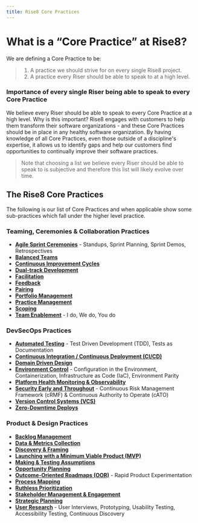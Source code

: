 ```yaml
---
title: Rise8 Core Practices
---
```


# What is a “Core Practice” at Rise8?
We are defining a Core Practice to be:
> 1. A practice we should strive for on every single Rise8 project. <br>
> 1. A practice every Riser should be able to speak to at a high level.

### Importance of every single Riser being able to speak to every Core Practice
We believe every Riser should be able to speak to every Core Practice at a high level. Why is this important? Rise8 engages with customers to help them transform their software organizations - and these Core Practices should be in place in any healthy software organization. By having knowledge of all Core Practices, even those outside of a discipline's expertise, it allows us to identify gaps and help our customers find opportunities to continually improve their software practices.
> Note that choosing a list we believe every Riser should be able to speak to is subjective and therefore this list will likely evolve over time.

## The Rise8 Core Practices
The following is our list of Core Practices and when applicable show some sub-practices which fall under the higher level practice.

### Teaming, Ceremonies & Collaboration Practices
* **[Agile Sprint Ceremonies](../agile-ceremonies)** - Standups, Sprint Planning, Sprint Demos, Retrospectives
* **[Balanced Teams](../balanced-team)**
* **[Continuous Improvement Cycles](../continuous-improvement-cycles)**
* **[Dual-track Development](../dual-track-development)**
* **[Facilitation](../facilitation)**
* **[Feedback](../feedback)**
* **[Pairing](../pairing)**
* **[Portfolio Management](../portfolio-management)**
* **[Practice Management](../practice-management)**
* **[Scoping](../scoping)**
* **[Team Enablement](../team-enablement)** - I do, We do, You do

### DevSecOps Practices
* **[Automated Testing](../automated-testing)** - Test Driven Development (TDD), Tests as Documentation
* **[Continuous Integration / Continuous Deployment (CI/CD)](../ci-cd)**
* **[Domain Driven Design](../domain-driven-design)**
* **[Environment Control](../environment-control)** - Configuration in the Environment, Containerization, Infrastructure as Code (IaC), Environment Parity
* **[Platform Health Monitoring & Observability](../platform-health-monitoring-and-observability)**
* **[Security Early and Throughout](../security-early-and-throughout)** - Continuous Risk Management Framework (cRMF) & Continuous Authority to Operate (cATO)
* **[Version Control Systems (VCS)](../version-control-systems)**
* **[Zero-Downtime Deploys](../zero-downtime-deployments)**

### Product & Design Practices
* **[Backlog Management](../backlog-management)**
* **[Data & Metrics Collection](../data-and-metrics-collection)**
* **[Discovery & Framing](../discovery-and-framing)**
* **[Launching with a Minimum Viable Product (MVP)](../launching-with-a-minimum-viable-product)**
* **[Making & Testing Assumptions](../making-and-testing-assumptions)**
* **[Opportunity Planning](../opportunity-planning)**
* **[Outcome-Oriented Roadmaps (OOR)](../outcome-oriented-roadmaps)** - Rapid Product Experimentation
* **[Process Mapping](../process-mapping)**
* **[Ruthless Prioritization](../ruthless-prioritization)**
* **[Stakeholder Management & Engagement](../stakeholder-management-and-engagement)**
* **[Strategic Planning](../strategic-planning)**
* **[User Research](../user-research)** - User Interviews, Prototyping, Usability Testing, Accessibility Testing, Continuous Discovery
